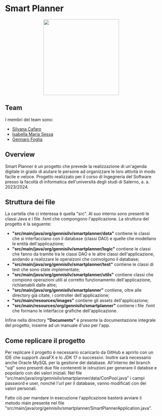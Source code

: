 # Smart Planner
<p align=center>
<img src="https://github.com/g-foglia/Smart-Planner/assets/145924139/640ede92-45ee-4541-9864-3a6fa1fb699f" width=250>
</p>

## Team
I membri del team sono: 
- [Silvana Cafaro](https://github.com/zzzzilv)
- [Isabella Maria Sessa](https://github.com/isabellasessa)
- [Gennaro Foglia](https://github.com/g-foglia)
## Overview
Smart Planner è un progetto che prevede la realizzazione di un'agenda digitale in grado di aiutare le persone ad organizzare le loro attività in modo facile e veloce. 
Progetto realizzato per il corso di Ingegneria del Software presso la facoltà di informatica dell'università degli studi di Salerno, a. a. 2023/2024.

## Struttura dei file
La cartella che ci interessa è quella "src". Al suo interno sono presenti le classi Java e i file .fxml che compongono l'applicazione. La struttura del progetto è la seguente:
- **"src/main/java/org/gennisilv/smartplanner/data"** contiene le classi che si interfacciano con il database (classi DAO) e quelle che modellano le entità dell'applicazione;
- **"src/main/java/org/gennisilv/smartplanner/logic"** contiene le classi che fanno da tramite tra le classi DAO e le altre classi dell'applicazione, andando a realizzare le operaizoni che coinvolgono il database;
- **"src/main/java/org/gennisilv/smartplanner/test"** contiene le classi di test che sono state implementate;
- **"src/main/java/org/gennisilv/smartplanner/utils"** contiene classi che compiono operazioni utili al corretto funzionamento dell'applicazione, richiamabili dalle altre;
- **"src/main/java/org/gennisilv/smartplanner"** contiene, oltre alle directory già citate, i controller dell'applicazione;
- **"src/main/resources/images"** contiene gli assets dell'applicazione;
- **"src/main/resources/org/gennisilv/smartplanner"** contiene i file .fxml che formano le interfacce grafiche dell'applicazione.

Infine nella directory **"Documents"** è presente la documentazione integrale del progetto, insieme ad un manuale d'uso per l'app. 
## Come replicare il progetto
Per replicare il progetto è necessario scaricarlo da GitHub e aprirlo con un IDE che supporti JavaFX e lo JDK 17 o successivi. Inoltre sarà necessario anche Oracle MySQL per la gesitone del database.
All'interno del branch "sql" sono presenti due file contenenti le istruzioni per generare il databse e popolarlo con dei valori iniziali. 
Nel file "src/main/java/org/gennisilv/smartplanner/data/ConPool.java" i campi password e user, nonché l'url per il database, vanno modificati con dei valori personali.

Fatto ciò per mandare in esecuzione l'applicazione basterà avviare il metodo main presente nel file "src/main/java/org/gennisilv/smartplanner/SmartPlannerApplication.java".
